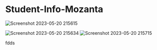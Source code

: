 # Student-Info-Mozanta
![Screenshot 2023-05-20 215615](https://github.com/Shobhan04/Student-Info-Mozanta/assets/128201475/4ca28725-fdfb-4f21-8d20-1043e79b958b)

![Screenshot 2023-05-20 215634](https://github.com/Shobhan04/Student-Info-Mozanta/assets/128201475/28fd06fc-1182-4be5-851d-7aaa7299e27b)
![Screenshot 2023-05-20 215715](https://github.com/Shobhan04/Student-Info-Mozanta/assets/128201475/57ffd742-347e-4df6-a051-99a5e54a21af)

fdds
